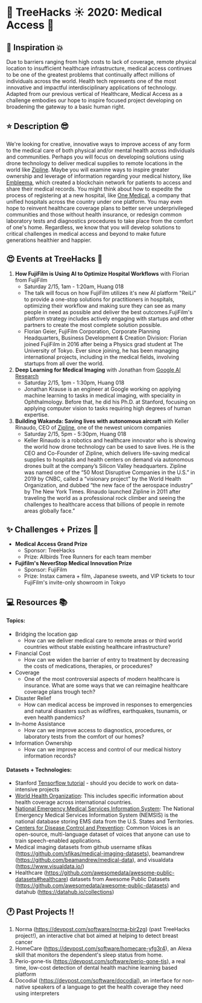 # __:palm_tree: TreeHacks :sunny: 2020: Medical Access :mega:__
<!---
To insert emojis in md file: https://gist.github.com/rxaviers/7360908
To get help with markdown: https://github.com/adam-p/markdown-here/wiki/Markdown-Cheatsheet
hit Michelle Bao up on slack with questions
--->
<!---
Helpful links from TreeHacks 2019:
TreeHacks 2019: Guide to Verticals: https://treehacks.quip.com/VCsNAIlA5gD6/TreeHacks-Guide-to-Verticals-
TreeHacks 2019: Health Vertical Guide: https://treehacks.quip.com/04qwAYbuWaMh
TreeHacks 2019: Awareness Guide: https://treehacks.quip.com/NqcLA8qUk2pO/-TreeHacks-Awareness-Vertical-Guide-
TreeHacks 2019: Safety Guide: https://treehacks.quip.com/HmZJAF1SVbhw/-TreeHacks-Safety-Vertical-Guide-
--->
## :muscle: Inspiration :boom:
Due to barriers ranging from high costs to lack of coverage, remote physical location to insufficient healthcare infrastructure, medical access continues to be one of the greatest problems that continually affect millions of individuals across the world. Health tech represents one of the most innovative and impactful interdisciplinary applications of technology. Adapted from our previous vertical of Healthcare, Medical Access as a challenge embodies our hope to inspire focused project developing on broadening the gateway to a basic human right. 
## :star: Description :sunglasses:
We're looking for creative, innovative ways to improve access of any form to the medical care of both physical and/or mental health across individuals and communities. Perhaps you will focus on developing solutions using drone technology to deliver medical supplies to remote locations in the world like [Zipline](https://flyzipline.com/). Maybe you will examine ways to inspire greater ownership and leverage of information regarding your medical history, like [Embleema](https://www.embleema.com/), which created a blockchain network for patients to access and share their medical records. You might think about how to expedite the process of registering at a new hospital, like [One Medical](https://www.onemedical.com/about-us/), a company that unified hospitals across the country under one platform.  You may even hope to reinvent healthcare coverage plans to better serve underprivileged communities and those without health insurance, or redesign common laboratory tests and diagnostics procedures to take place from the comfort of one's home. Regardless, we know that you will develop solutions to critical challenges in medical access and beyond to make future generations healthier and happier.
## :heart_eyes: Events at TreeHacks :evergreen_tree:
<!--- Order by time --->
1. __How FujiFilm is Using AI to Optimize Hospital Workflows__ with Florian from FujiFilm
    * Saturday 2/15, 1am - 1:20am, Huang 018
    * The talk will focus on how FujiFilm utilizes it's new AI platform "ReiLi" to provide a one-stop solutions for practitioners in hospitals, optimizing their workflow and making sure they can see as many people in need as possible and deliver the best outcomes.FujiFilm's platform strategy includes actively engaging with startups and other partners to create the most complete solution possible.
    * Florian Geier, FujiFilm Corporation, Corporate Planning Headquarters, Business Development & Creation Division: Florian joined FujiFilm in 2016 after being a Physics grad student at The University of Tokyo. Ever since joining, he has been managing international projects, including in the medical fields, involving startups from all over the world.
1. __Deep Learning for Medical Imaging__ with Jonathan from [Google AI Research](https://ai.google/research/)
    * Saturday 2/15, 1pm - 1:30pm, Huang 018
    * Jonathan Krause is an engineer at Google working on applying machine learning to tasks in medical imaging, with speciality in Ophthalmology. Before that, he did his Ph.D. at Stanford, focusing on applying computer vision to tasks requiring high degrees of human expertise.
2.  __Building Wakanda: Saving lives with autonomous aircraft__ with Keller Rinaudo, CEO of [Zipline](https://flyzipline.com/), one of the newest unicorn companies
    * Saturday 2/15, 5pm - 5:30pm, Huang 018
    * Keller Rinaudo is a robotics and healthcare innovator who is showing the world how drone technology can be used to save lives. He is the CEO and Co-Founder of Zipline, which delivers life-saving medical supplies to hospitals and health centers on demand via autonomous drones built at the company’s Silicon Valley headquarters. Zipline was named one of the “50 Most Disruptive Companies in the U.S.” in 2019 by CNBC, called a “visionary project” by the World Health Organization, and dubbed “the new face of the aerospace industry” by The New York Times. Rinaudo launched Zipline in 2011 after traveling the world as a professional rock climber and seeing the challenges to healthcare access that billions of people in remote areas globally face.”
<!---
3. __Genentech Talk__ by [Genentech](https://www.gene.com/)
    * Saturday 2/15, 9:50pm - 10:30pm, location TBD
--->

## :sparkles: Challenges + Prizes :money_with_wings:
* __Medical Access Grand Prize__
  * Sponsor: TreeHacks
  * Prize: Allbirds Tree Runners for each team member
* __Fujifilm's NeverStop Medical Innovation Prize__
  * Sponsor: FujiFilm
  * Prize: Instax camera + film, Japanese sweets, and VIP tickets to tour FujiFilm's invite-only showroom in Tokyo
## :computer: Resources :books:
#### Topics:
* Bridging the location gap 
  * How can we deliver medical care to remote areas or third world countries without stable existing healthcare infrastructure?
* Financial Cost
  * How can we widen the barrier of entry to treatment by decreasing the costs of medications, therapies, or procedures?
* Coverage 
  * One of the most controversial aspects of modern healthcare is insurance. What are some ways that we can reimagine healthcare coverage plans trough tech?
* Disaster Relief
  * How can medical access be improved in responses to emergencies and natural disasters such as wildfires, earthquakes, tsunamis, or even health pandemics?
* In–home Assistance 
  * How can we improve access to diagnostics, procedures, or laboratory tests from the comfort of our homes? 
* Information Ownership
  * How can we improve access and control of our medical history information records?
#### Datasets + Technologies:
* Stanford [Tensorflow tutorial](https://github.com/chiphuyen/stanford-tensorflow-tutorials) - should you decide to work on data-intensive projects
* [World Health Organization](https://www.who.int/healthinfo/universal_health_coverage/en/): This includes specific information about health coverage across international countries. 
* [National Emergency Medical Services Information System](https://nemsis.org/): The National Emergency Medical Services Information System (NEMSIS) is the national database storing EMS data from the U.S. States and Territories.
* [Centers for Disease Control and Prevention](https://www.cdc.gov/): Common Voices is an open-source, multi-language dataset of voices that anyone can use to train speech-enabled applications.
* Medical imaging datasets from github username sfikas (https://github.com/sfikas/medical-imaging-datasets), beamandrew (https://github.com/beamandrew/medical-data), and visualdata (https://www.visualdata.io/) 
* Healthcare (https://github.com/awesomedata/awesome-public-datasets#healthcare) datasets from Awesome Public Datasets (https://github.com/awesomedata/awesome-public-datasets) and datahub (https://datahub.io/collections)
## :clock1: Past Projects :bangbang:
1. Norma (https://devpost.com/software/norma-bir2zg) (past TreeHacks project!), an interactive chat bot aimed at helping to detect breast cancer
2. HomeCare (https://devpost.com/software/homecare-yfg3r4), an Alexa skill that monitors the dependent's sleep status from home.
3. Perio-gone-tis (https://devpost.com/software/perio-gone-tis), a real time, low-cost detection of dental health machine learning based platform
4. Docodial (https://devpost.com/software/docodial), an interface for non-native speakers of a language to get the health coverage they need using interpreters
